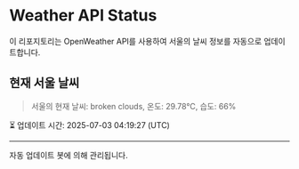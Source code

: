 
# Weather API Status

이 리포지토리는 OpenWeather API를 사용하여 서울의 날씨 정보를 자동으로 업데이트합니다.

## 현재 서울 날씨
> 서울의 현재 날씨: broken clouds, 온도: 29.78°C, 습도: 66%

⏳ 업데이트 시간: 2025-07-03 04:19:27 (UTC)

---
자동 업데이트 봇에 의해 관리됩니다.
